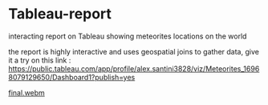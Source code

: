 # Tableau-report

interacting report on Tableau showing meteorites locations on the world

the report is highly interactive and uses geospatial joins to gather data, give it a try on this link : https://public.tableau.com/app/profile/alex.santini3828/viz/Meteorites_16968079129650/Dashboard1?publish=yes

[final.webm](https://github.com/alexCCTcollege/Tableau/assets/131620287/6b95109d-8f49-468d-bd7d-823da1d0a4d3)
